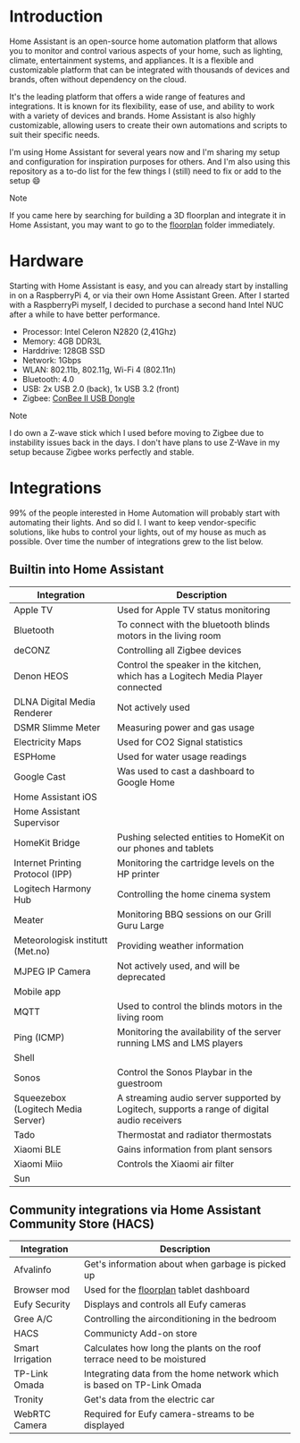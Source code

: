 # Introduction
Home Assistant is an open-source home automation platform that allows you to monitor and control various aspects of your home, such as lighting, climate, entertainment systems, and appliances. It is a flexible and customizable platform that can be integrated with thousands of devices and brands, often without dependency on the cloud. 

It's the leading platform that offers a wide range of features and integrations. It is known for its flexibility, ease of use, and ability to work with a variety of devices and brands. Home Assistant is also highly customizable, allowing users to create their own automations and scripts to suit their specific needs. 

I'm using Home Assistant for several years now and I'm sharing my setup and configuration for inspiration purposes for others. And I'm also using this repository as a to-do list for the few things I (still) need to fix or add to the setup :smile:

> [!NOTE]
> If you came here by searching for building a 3D floorplan and integrate it in Home Assistant, you may want to go to the [floorplan](floorplan/README.md) folder immediately.

# Hardware
Starting with Home Assistant is easy, and you can already start by installing in on a RaspberryPi 4, or via their own Home Assistant Green. After I started with a RaspberryPi myself, I decided to purchase a second hand Intel NUC after a while to have better performance.
* Processor: Intel Celeron N2820 (2,41Ghz)
* Memory: 4GB DDR3L
* Harddrive: 128GB SSD
* Network: 1Gbps
* WLAN: 802.11b, 802.11g, Wi-Fi 4 (802.11n)
* Bluetooth: 4.0
* USB: 2x USB 2.0 (back), 1x USB 3.2 (front)
* Zigbee: [ConBee II USB Dongle](https://www.phoscon.de/en/conbee2)

> [!NOTE]
> I do own a Z-wave stick which I used before moving to Zigbee due to instability issues back in the days. I don't have plans to use Z-Wave in my setup because Zigbee works perfectly and stable.

# Integrations
99% of the people interested in Home Automation will probably start with automating their lights. And so did I. I want to keep vendor-specific solutions, like hubs to control your lights, out of my house as much as possible. Over time the number of integrations grew to the list below.

## Builtin into Home Assistant
| Integration | Description |
| --- | --- |
| Apple TV | Used for Apple TV status monitoring |
| Bluetooth | To connect with the bluetooth blinds motors in the living room |
| deCONZ | Controlling all Zigbee devices |
| Denon HEOS | Control the speaker in the kitchen, which has a Logitech Media Player connected |
| DLNA Digital Media Renderer | Not actively used |
| DSMR Slimme Meter | Measuring power and gas usage |
| Electricity Maps | Used for CO2 Signal statistics |
| ESPHome | Used for water usage readings |
| Google Cast | Was used to cast a dashboard to Google Home |
| Home Assistant iOS | |
| Home Assistant Supervisor | |
| HomeKit Bridge | Pushing selected entities to HomeKit on our phones and tablets |
| Internet Printing Protocol (IPP) | Monitoring the cartridge levels on the HP printer |
| Logitech Harmony Hub | Controlling the home cinema system | 
| Meater | Monitoring BBQ sessions on our Grill Guru Large |
| Meteorologisk institutt (Met.no) | Providing weather information |
| MJPEG IP Camera | Not actively used, and will be deprecated |
| Mobile app | |
| MQTT | Used to control the blinds motors in the living room |
| Ping (ICMP) | Monitoring the availability of the server running LMS and LMS players |
| Shell | |
| Sonos | Control the Sonos Playbar in the guestroom |
| Squeezebox (Logitech Media Server) | A streaming audio server supported by Logitech, supports a range of digital audio receivers |
| Tado | Thermostat and radiator thermostats | 
| Xiaomi BLE | Gains information from plant sensors |
| Xiaomi Miio | Controls the Xiaomi air filter |
| Sun | |

## Community integrations via Home Assistant Community Store (HACS)
| Integration | Description |
| --- | --- |
| Afvalinfo | Get's information about when garbage is picked up |
| Browser mod | Used for the [floorplan](floorplan/README.md) tablet dashboard |
| Eufy Security | Displays and controls all Eufy cameras |
| Gree A/C | Controlling the airconditioning in the bedroom |
| HACS | Communicty Add-on store | 
| Smart Irrigation | Calculates how long the plants on the roof terrace need to be moistured |
| TP-Link Omada | Integrating data from the home network which is based on TP-Link Omada |
| Tronity | Get's data from the electric car | 
| WebRTC Camera | Required for Eufy camera-streams to be displayed |
